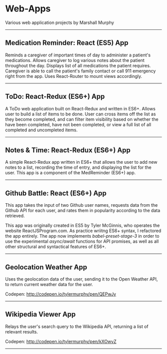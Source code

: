 # Web-Apps
Various web application projects by Marshall Murphy

---

## Medication Reminder: React (ES5) App
Reminds a caregiver of important times of day to administer a patient's medications.
Allows caregiver to log various notes about the patient throughout the day.
Displays list of all medications the patient requires.
Caregiver is able to call the patient's family contact or call 911 emergency right from the app.
Uses React-Router to mount views accordingly.

---

## ToDo: React-Redux (ES6+) App
A ToDo web application built on React-Redux and written in ES6+.
Allows user to build a list of items to be done.
User can cross items off the list as they become completed, and can filter item visibility based on whether the have been completed, have not been completed, or view a full list of all completed and uncompleted items.

---

## Notes & Time: React-Redux (ES6+) App
A simple React-Redux app written in ES6+ that allows the user to add new notes to a list, recording the time of entry, and displaying the list for the user.
This app is a component of the MedReminder (ES6+) app.

---

## Github Battle: React (ES6+) App
This app takes the input of two Github user names, requests data from the Github API for each user, and rates them in popularity according to the data retrieved.

This app was originally created in ES5 by Tyler McGinnis, who operates the website ReactJSProgram.com.
As practice wriitng ES6+ syntax, I refactored the app entirely.
The app now implements *babel-preset-stage-3* in order to use the experimental *async/await* functions for API promises, as well as all other structural and syntactical features of ES6+.

---

## Geolocation Weather App
Uses the geolocation data of the user, sending it to the Open Weather API, to return current weather data for the user.

Codepen: http://codepen.io/tylermurphy/pen/QEPwJy

---

## Wikipedia Viewer App
Relays the user's search query to the Wikipedia API, returning a list of relevant results.

Codepen: http://codepen.io/tylermurphy/pen/kXOwvZ

---
